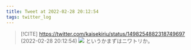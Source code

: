 ```yaml
---
title: Tweet at 2022-02-28 20:12:54
tags: twitter_log
---
```


> [!CITE] https://twitter.com/kaisekiriu/status/1498254882318749697 (2022-02-28 20:12:54)
> ![](https://twitter.com/kaisekiriu/status/1498254882318749697)
> というかまずはニワトリか。

